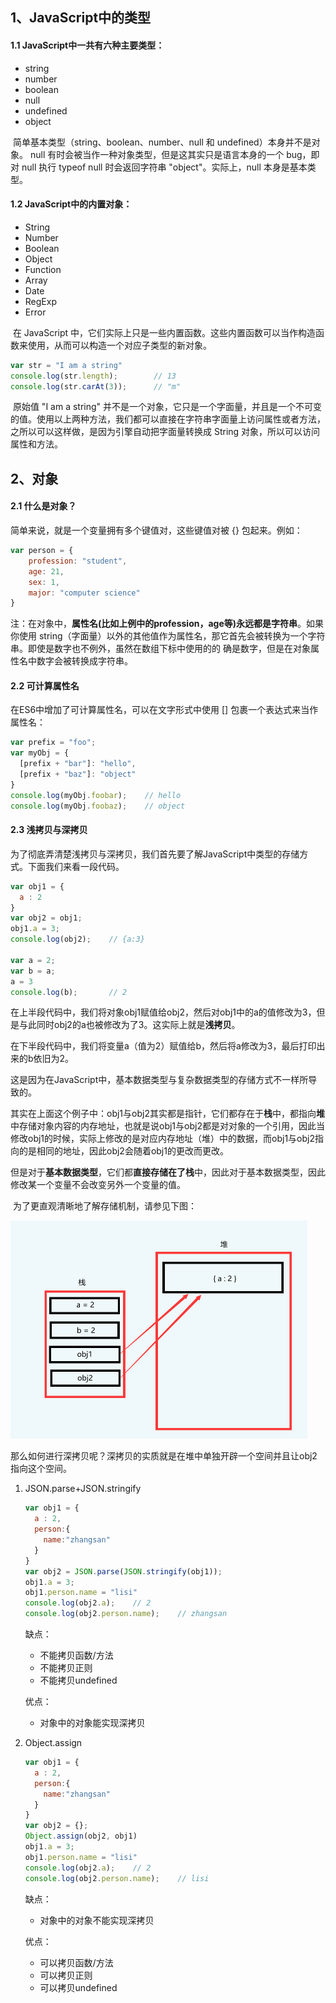 ## 1、JavaScript中的类型

#### 1.1 JavaScript中一共有六种主要类型：

- string
- number
- boolean
- null
- undefined
- object

​		简单基本类型（string、boolean、number、null 和 undefined）本身并不是对象。 null 有时会被当作一种对象类型，但是这其实只是语言本身的一个 bug，即对 null 执行 typeof null 时会返回字符串 "object"。实际上，null 本身是基本类型。

#### 1.2 JavaScript中的内置对象：

- String
- Number
- Boolean
- Object
- Function
- Array
- Date
- RegExp
- Error

​		在 JavaScript 中，它们实际上只是一些内置函数。这些内置函数可以当作构造函数来使用，从而可以构造一个对应子类型的新对象。

```javascript
var str = "I am a string"
console.log(str.length);		// 13
console.log(str.carAt(3));		// "m"
```

​		原始值 "I am a string" 并不是一个对象，它只是一个字面量，并且是一个不可变的值。使用以上两种方法，我们都可以直接在字符串字面量上访问属性或者方法，之所以可以这样做，是因为引擎自动把字面量转换成 String 对象，所以可以访问属性和方法。



## 2、对象

#### 2.1 什么是对象？

简单来说，就是一个变量拥有多个键值对，这些键值对被 {} 包起来。例如：

```javascript
var person = {
    profession: "student",
    age: 21,
    sex: 1,
    major: "computer science"
}
```

注：在对象中，**属性名(比如上例中的profession，age等)永远都是字符串**。如果你使用 string（字面量）以外的其他值作为属性名，那它首先会被转换为一个字符串。即使是数字也不例外，虽然在数组下标中使用的的 确是数字，但是在对象属性名中数字会被转换成字符串。

#### 2.2 可计算属性名

在ES6中增加了可计算属性名，可以在文字形式中使用 [] 包裹一个表达式来当作属性名：

```javascript
var prefix = "foo";
var myObj = {
  [prefix + "bar"]: "hello",
  [prefix + "baz"]: "object"
}
console.log(myObj.foobar);    // hello
console.log(myObj.foobaz);    // object
```

#### 2.3 浅拷贝与深拷贝

​		为了彻底弄清楚浅拷贝与深拷贝，我们首先要了解JavaScript中类型的存储方式。下面我们来看一段代码。

```javascript
var obj1 = {
  a : 2
}
var obj2 = obj1;
obj1.a = 3;
console.log(obj2);    // {a:3}

var a = 2;
var b = a;
a = 3
console.log(b);       // 2
```

​		在上半段代码中，我们将对象obj1赋值给obj2，然后对obj1中的a的值修改为3，但是与此同时obj2的a也被修改为了3。这实际上就是**浅拷贝**。

​		在下半段代码中，我们将变量a（值为2）赋值给b，然后将a修改为3，最后打印出来的b依旧为2。

​		这是因为在JavaScript中，基本数据类型与复杂数据类型的存储方式不一样所导致的。

​		其实在上面这个例子中：obj1与obj2其实都是指针，它们都存在于**栈**中，都指向**堆**中存储对象内容的内存地址，也就是说obj1与obj2都是对对象的一个引用，因此当修改obj1的时候，实际上修改的是对应内存地址（堆）中的数据，而obj1与obj2指向的是相同的地址，因此obj2会随着obj1的更改而更改。

​		但是对于**基本数据类型**，它们都**直接存储在了栈**中，因此对于基本数据类型，因此修改某一个变量不会改变另外一个变量的值。

​		为了更直观清晰地了解存储机制，请参见下图：

<img src=".\img\1.png" alt="1" style="zoom:50%;" />

​		那么如何进行深拷贝呢？深拷贝的实质就是在堆中单独开辟一个空间并且让obj2指向这个空间。

  1. JSON.parse+JSON.stringify

     ```javascript
     var obj1 = {
       a : 2,
       person:{
         name:"zhangsan"
       }
     }
     var obj2 = JSON.parse(JSON.stringify(obj1));
     obj1.a = 3;
     obj1.person.name = "lisi"
     console.log(obj2.a);    // 2
     console.log(obj2.person.name);    // zhangsan
     ```

     缺点：

     - 不能拷贝函数/方法
     - 不能拷贝正则
     - 不能拷贝undefined

     优点：

     - 对象中的对象能实现深拷贝

2. Object.assign

   ```javascript
   var obj1 = {
     a : 2,
     person:{
       name:"zhangsan"
     }
   }
   var obj2 = {};
   Object.assign(obj2, obj1)
   obj1.a = 3;
   obj1.person.name = "lisi"
   console.log(obj2.a);    // 2
   console.log(obj2.person.name);    // lisi
   ```

   缺点：

   - 对象中的对象不能实现深拷贝

   优点：

   - 可以拷贝函数/方法
   - 可以拷贝正则
   - 可以拷贝undefined